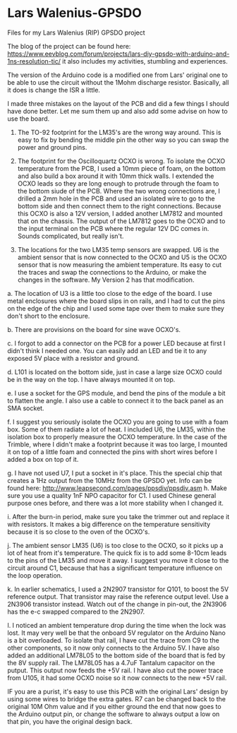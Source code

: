 # Lars Walenius-GPSDO
Files for my Lars Walenius (RIP) GPSDO project

The blog of the project can be found here: https://www.eevblog.com/forum/projects/lars-diy-gpsdo-with-arduino-and-1ns-resolution-tic/ it also includes my activities, stumbling and experiences.

The version of the Arduino code is a modified one from Lars' original one to be able to use the circuit without the 1Mohm discharge resistor. Basically, all it does is change the ISR a little.

I made three mistakes on the layout of the PCB and did a few things I should have done better. 
Let me sum them up and also add some advise on how to use the board.
1. The TO-92 footprint for the LM35's are the wrong way around. This is easy to fix by bending the middle pin the other way so you can swap the power and ground pins.

2. The footprint for the Oscilloquartz OCXO is wrong. To isolate the OCXO temperature from the PCB, I used a 10mm piece of foam, on the bottom and also build a box around it with 10mm thick walls. I extended the OCXO leads so they are long enough to protrude through the foam to the bottom siude of the PCB. Where the two wrong connections are, I drilled a 2mm hole in the PCB and used an isolated wire to go to the bottom side and then connect them to the right connections. Because this OCXO is also a 12V version, I added another LM7812 and mounted that on the chassis. The output of the LM7812 goes to the OCXO and to the input terminal on the PCB where the regular 12V DC comes in. Sounds complicated, but really isn't.

3. The locations for the two LM35 temp sensors are swapped. U6 is the ambient sensor that is now connected to the OCXO and U5 is the OCXO sensor that is now measuring the ambient temperature. Its easy to cut the traces and swap the connections to the Arduino, or make the changes in the software. My Version 2 has that modification.

a. The location of U3 is a little too close to the edge of the board. I use metal enclosures where the board slips in on rails, and I had to cut the pins on the edge of the chip and I used some tape over them to make sure they don't short to the enclosure.

b. There are provisions on the board for sine wave OCXO's.

c. I forgot to add a connector on the PCB for a power LED because at first I didn't think I needed one. You can easily add an LED and tie it to any exposed 5V place with a resistor and ground.

d. L101 is located on the bottom side, just in case a large size OCXO could be in the way on the top. I have always mounted it on top.

e. I use a socket for the GPS module, and bend the pins of the module a bit to flatten the angle. I also use a cable to connect it to the back panel as an SMA socket.

f. I suggest you seriously isolate the OCXO you are going to use with a foam box. Some of them radiate a lot of heat. I included U6, the LM35, within the isolation box to properly measure the OCXO temperature. In the case of the Trimble, where I didn't make a footprint because it was too large, I mounted it on top of a little foam and connected the pins with short wires before I added a box on top of it.

g. I have not used U7, I put a socket in it's place. This the special chip that creates a 1Hz output from the 10MHz from the GPSDO yet. Info can be found here: http://www.leapsecond.com/pages/ppsdiv/ppsdiv.asm
h. Make sure you use a quality 1nF NPO capacitor for C1. I used Chinese general purpose ones before, and there was a lot more stability when I changed it.

i. After the burn-in period, make sure you take the trimmer out and replace it with resistors. It makes a big difference on the temperature sensitivity because it is so close to the oven of the OCXO's.

j. The ambient sensor LM35 (U6) is too close to the OCXO, so it picks up a lot of heat from it's temperature. The quick fix is to add some 8-10cm leads to the pins of the LM35 and move it away. I suggest you move it close to the circuit around C1, because that has a significant temperature influence on the loop operation.

k. In earlier schematics, I used a 2N2907 transistor for Q101, to boost the 5V reference output. That transistor may raise the reference output level. Use a 2N3906 transistor instead. Watch out of the change in pin-out, the 2N3906 has the e-c swapped compared to the 2N2907.

l. I noticed an ambient temperature drop during the time when the lock was lost. It may very well be that the onboard 5V regulator on the Arduino Nano is a bit overloaded.  To isolate that rail, I have cut the trace from C9 to the other components, so it now only connects to the Arduino 5V. I have also added an additional LM78L05 to the bottom side of the board that is fed by the 8V supply rail. The LM78L05 has a 4.7uF Tantalum capacitor on the putput. This output now feeds the +5V rail. I have also cut the power trace from U105, it had some OCXO noise so it now connects to the new +5V rail.

IF you are a purist, it's easy to use this PCB with the original Lars' design by using some wires to bridge the extra gates. R7 can be changed back to the original 10M Ohm value and if you either ground the end that now goes to the Arduino output pin, or change the software to always output a low on that pin, you have the original design back.

